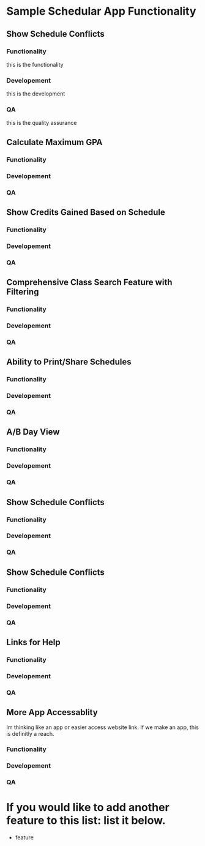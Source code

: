 # Sample Schedular App Functionality

## Show Schedule Conflicts
### Functionality
this is the functionality
### Developement
this is the development
### QA
this is the quality assurance

## Calculate Maximum GPA
### Functionality
### Developement
### QA

## Show Credits Gained Based on Schedule
### Functionality
### Developement
### QA

## Comprehensive Class Search Feature with Filtering
### Functionality
### Developement
### QA

## Ability to Print/Share Schedules
### Functionality
### Developement
### QA

## A/B Day View
### Functionality
### Developement
### QA

## Show Schedule Conflicts
### Functionality
### Developement
### QA

## Show Schedule Conflicts
### Functionality
### Developement
### QA

## Links for Help
### Functionality
### Developement
### QA

## More App Accessablity
Im thinking like an app or easier access website link. If we make an app, this is definitly a reach.
### Functionality
### Developement
### QA

# If you would like to add another feature to this list: list it below.
- feature